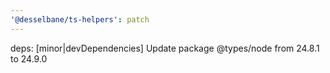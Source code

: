 ```yaml
---
'@desselbane/ts-helpers': patch
---
```


deps: [minor|devDependencies] Update package @types/node from 24.8.1 to 24.9.0
